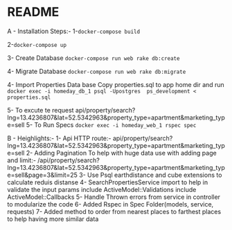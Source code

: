 # README
A - Installation Steps:-
1-`docker-compose build`

2-`docker-compose up`

3- Create Database
`docker-compose run web rake db:create`

4- Migrate Database
`docker-compose run web rake db:migrate`

4- Import Properties Data base Copy properties.sql to app home dir and run
`docker exec -i homeday_db_1 psql -Upostgres  ps_development < properties.sql`

5- To excute te request
api/property/search?lng=13.4236807&lat=52.5342963&property_type=apartment&marketing_type=sell
5- To Run Specs
`docker exec -i homeday_web_1 rspec spec`


B - Heighlights:-
1- Api HTTP route:-
api/property/search?lng=13.4236807&lat=52.5342963&property_type=apartment&marketing_type=sell
2- Adding Pagination To help with huge data use with adding page and limit:-
/api/property/search?lng=13.4236807&lat=52.5342963&property_type=apartment&marketing_type=sell&page=3&limit=25
3- Use Psql earthdistance and cube extensions to calculate reduis distanse
4- SearchPropertiesService import to help in validate the input params
    include ActiveModel::Validations
    include ActiveModel::Callbacks
5- Handle Thrown errors from service in controller to modularize the code
6- Added Rspec in Spec Folder(models, service, requests)
7- Added method to order from nearest places to farthest places to help having more similar data
